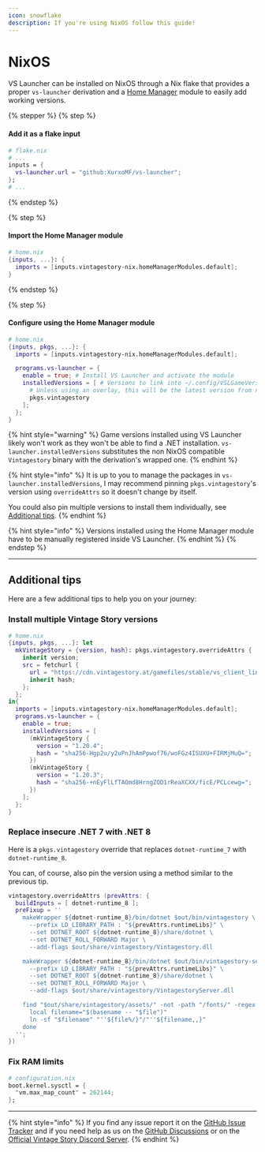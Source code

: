```yaml
---
icon: snowflake
description: If you're using NixOS follow this guide!
---
```


# NixOS

VS Launcher can be installed on NixOS through a Nix flake that provides a proper `vs-launcher` derivation and a [Home Manager](https://github.com/nix-community/home-manager) module to easily add working versions.

{% stepper %}
{% step %}
#### Add it as a flake input

```Nix
# flake.nix
# ...
inputs = {
  vs-launcher.url = "github:XurxoMF/vs-launcher";
};
# ...
```
{% endstep %}

{% step %}
#### Import the Home Manager module

```Nix
# home.nix
{inputs, ...}: {
  imports = [inputs.vintagestory-nix.homeManagerModules.default];
}
```
{% endstep %}

{% step %}
#### Configure using the Home Manager module

```Nix
# home.nix
{inputs, pkgs, ...}: {
  imports = [inputs.vintagestory-nix.homeManagerModules.default];

  programs.vs-launcher = {
    enable = true; # Install VS Launcher and activate the module
    installedVersions = [ # Versions to link into ~/.config/VSLGameVersions
      # Unless using an overlay, this will be the latest version from nixpkgs
      pkgs.vintagestory
    ];
  };
}
```

{% hint style="warning" %}
Game versions installed using VS Launcher likely won't work as they won't be able to find a .NET installation.
`vs-launcher.installedVersions` substitutes the non NixOS compatible `Vintagestory` binary with the derivation's wrapped one.
{% endhint %}

{% hint style="info" %}
It is up to you to manage the packages in `vs-launcher.installedVersions`, I may recommend pinning `pkgs.vintagestory`'s version using `overrideAttrs` so it doesn't change by itself.

You could also pin multiple versions to install them individually, see [Additional tips](https://vsldocs.xurxomf.xyz/get-started/installation/nixos#additional-tips).
{% endhint %}

{% hint style="info" %}
Versions installed using the Home Manager module have to be manually registered inside VS Launcher.
{% endhint %}
{% endstep %}

***

## Additional tips

Here are a few additional tips to help you on your journey:

### Install multiple Vintage Story versions

```Nix
# home.nix
{inputs, pkgs, ...}: let
  mkVintageStory = {version, hash}: pkgs.vintagestory.overrideAttrs {
    inherit version;
    src = fetchurl {
      url = "https://cdn.vintagestory.at/gamefiles/stable/vs_client_linux-x64_${version}.tar.gz";
      inherit hash;
    };
  };
in{
  imports = [inputs.vintagestory-nix.homeManagerModules.default];
  programs.vs-launcher = {
    enable = true;
    installedVersions = [
      (mkVintageStory {
        version = "1.20.4";
        hash = "sha256-Hgp2u/y2uPnJhAmPpwof76/woFGz4ISUXU+FIRMjMuQ=";
      })
      (mkVintageStory {
        version = "1.20.3";
        hash = "sha256-+nEyFlLfTAOmd8HrngZOD1rReaXCXX/ficE/PCLcewg=";
      })
    ];
  };
}
```

### Replace insecure .NET 7 with .NET 8

Here is a `pkgs.vintagestory` override that replaces `dotnet-runtime_7` with `dotnet-runtime_8`.

You can, of course, also pin the version using a method similar to the previous tip.
```Nix
vintagestory.overrideAttrs (prevAttrs: {
  buildInputs = [ dotnet-runtime_8 ];
  preFixup = ''
    makeWrapper ${dotnet-runtime_8}/bin/dotnet $out/bin/vintagestory \
      --prefix LD_LIBRARY_PATH : "${prevAttrs.runtimeLibs}" \
      --set DOTNET_ROOT ${dotnet-runtime_8}/share/dotnet \
      --set DOTNET_ROLL_FORWARD Major \
      --add-flags $out/share/vintagestory/Vintagestory.dll

    makeWrapper ${dotnet-runtime_8}/bin/dotnet $out/bin/vintagestory-server \
      --prefix LD_LIBRARY_PATH : "${prevAttrs.runtimeLibs}" \
      --set DOTNET_ROOT ${dotnet-runtime_8}/share/dotnet \
      --set DOTNET_ROLL_FORWARD Major \
      --add-flags $out/share/vintagestory/VintagestoryServer.dll

    find "$out/share/vintagestory/assets/" -not -path "/fonts/" -regex "./.[A-Z]." | while read -r file; do
      local filename="$(basename -- "$file")"
      ln -sf "$filename" "''${file%/}"/"''${filename,,}"
    done
  '';
})
```

### Fix RAM limits

```Nix
# configuration.nix
boot.kernel.sysctl = {
  "vm.max_map_count" = 262144;
};
```

***

{% hint style="info" %}
If you find any issue report it on the [GitHub Issue Tracker](https://github.com/XurxoMF/vs-launcher/issues) and if you need help as us on the [GitHub Discussions](https://github.com/XurxoMF/vs-launcher/discussions) or on the [Official Vintage Story Discord Server](https://discord.com/channels/302152934249070593/1314991001571557488).
{% endhint %}
